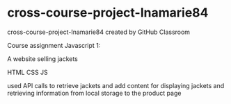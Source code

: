 # cross-course-project-Inamarie84
cross-course-project-Inamarie84 created by GitHub Classroom

Course assignment Javascript 1:

A website selling jackets

HTML
CSS
JS

used API calls to retrieve jackets and add content for displaying jackets and retrieving information from local storage to the product page
